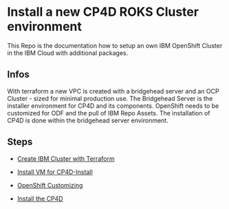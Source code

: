 # Install a new CP4D ROKS Cluster environment

This Repo is the documentation how to setup an own IBM OpenShift Cluster in the IBM Cloud with additional packages. 

## Infos

With terraform a new VPC is created with a bridgehead server and an OCP Cluster - sized for minimal production use. 
The Bridgehead Server is the installer environment for CP4D and its components.
OpenShift needs to be customized for ODF and the pull of IBM Repo Assets.
The installation of CP4D is done within the bridgehead server environment.

## Steps

* [Create IBM Cluster with Terraform](./1_terraform/terraform.md)

* [Install VM for CP4D-Install](./2_installer_env/installer.md)

* [OpenShift Customizing](./3_openshift/openshift.md)

* [Install the CP4D](./4_cpd-install/cpd-install.md)

